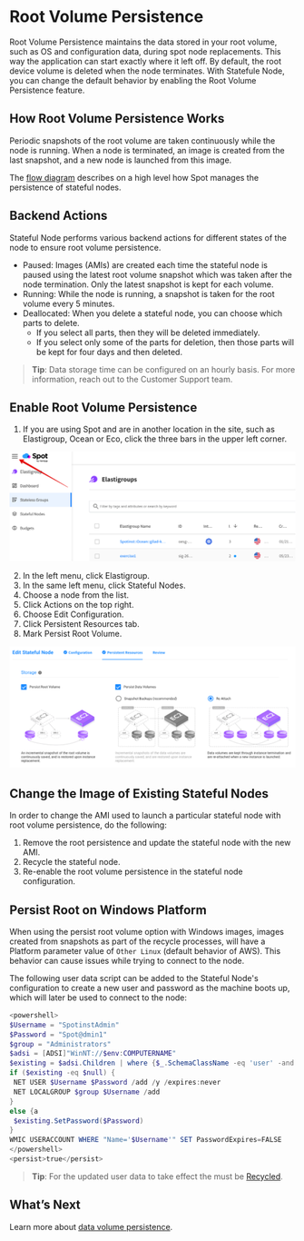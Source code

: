 # Root Volume Persistence

Root Volume Persistence maintains the data stored in your root volume, such as OS and configuration data, during spot node replacements. This way the application can start exactly where it left off. By default, the root device volume is deleted when the node terminates. With Statefule Node, you can change the default behavior by enabling the Root Volume Persistence feature.

## How Root Volume Persistence Works

Periodic snapshots of the root volume are taken continuously while the node is running. When a node is terminated, an image is created from the last snapshot, and a new node is launched from this image.

The [flow diagram](elastigroup/features/stateful-instance/stateful-elastigroup-flow) describes on a high level how Spot manages the persistence of stateful nodes.

## Backend Actions

Stateful Node performs various backend actions for different states of the node to ensure root volume persistence.

- Paused: Images (AMIs) are created each time the stateful node is paused using the latest root volume snapshot which was taken after the node termination. Only the latest snapshot is kept for each volume.
- Running: While the node is running, a snapshot is taken for the root volume every 5 minutes.
- Deallocated: When you delete a stateful node, you can choose which parts to delete.
  - If you select all parts, then they will be deleted immediately.
  - If you select only some of the parts for deletion, then those parts will be kept for four days and then deleted.

> **Tip**: Data storage time can be configured on an hourly basis. For more information, reach out to the Customer Support team.

## Enable Root Volume Persistence

1. If you are using Spot and are in another location in the site, such as Elastigroup, Ocean or Eco, click the three bars in the upper left corner.

<img src="/connect-your-cloud-provider/_media/connect-additional-account-002.png" />

2. In the left menu, click Elastigroup.
3. In the same left menu, click Stateful Nodes.
4. Choose a node from the list.
5. Click Actions on the top right.
6. Choose Edit Configuration.
7. Click Persistent Resources tab.
8. Mark Persist Root Volume.

<img src="/managed-instance/_media/root-volume-persistence.png" />

## Change the Image of Existing Stateful Nodes

In order to change the AMI used to launch a particular stateful node with root volume persistence, do the following:

1. Remove the root persistence and update the stateful node with the new AMI.
2. Recycle the stateful node.
3. Re-enable the root volume persistence in the stateful node configuration.

## Persist Root on Windows Platform

When using the persist root volume option with Windows images, images created from snapshots as part of the recycle processes, will have a Platform parameter value of `Other Linux` (default behavior of AWS). This behavior can cause issues while trying to connect to the node.

The following user data script can be added to the Stateful Node's configuration to create a new user and password as the machine boots up, which will later be used to connect to the node:

```powershell
<powershell>
$Username = "SpotinstAdmin"
$Password = "Spot@dmin1"
$group = "Administrators"
$adsi = [ADSI]"WinNT://$env:COMPUTERNAME"
$existing = $adsi.Children | where {$_.SchemaClassName -eq 'user' -and $_.Name -eq $Username }
if ($existing -eq $null) {
 NET USER $Username $Password /add /y /expires:never
 NET LOCALGROUP $group $Username /add
}
else {a
 $existing.SetPassword($Password)
}
WMIC USERACCOUNT WHERE "Name='$Username'" SET PasswordExpires=FALSE
</powershell>
<persist>true</persist>
```

> **Tip**: For the updated user data to take effect the  must be [Recycled](managed-node/features/managed-instance-actions).

## What’s Next

Learn more about [data volume persistence](managed-instance/features/data-volume-persistence).
